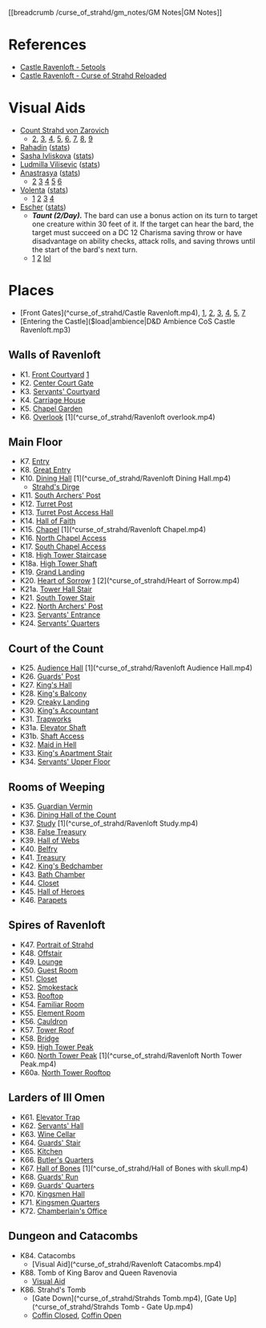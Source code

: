 [[breadcrumb /curse_of_strahd/gm_notes/GM Notes|GM Notes]]

<script type="module">
    import { init_links } from "/static/js/common/visual_aid_backend.js";
    init_links();
</script>


# References

* [Castle Ravenloft - 5etools](https://5e.tools/adventure.html#cos,5)
* [Castle Ravenloft - Curse of Strahd Reloaded](https://docs.google.com/document/d/1VCgr1LuGW3-tEx_8p-3osWze2pEn6zc-pN9hofkXtcw/view)

# Visual Aids

* [Count Strahd von Zarovich](^curse_of_strahd/strahd_1.jpg)
  * [2](^curse_of_strahd/strahd_2.jpg), [3](^curse_of_strahd/strahd_3.jpg), [4](^curse_of_strahd/strahd_4.jpg), [5](^curse_of_strahd/strahd_5.jpg), [6](^curse_of_strahd/strahd_6.jpg), [7](^curse_of_strahd/strahd_7.jpg), [8](^curse_of_strahd/strahd_8.jpg), [9](^curse_of_strahd/strahd_9.jpg)
* [Rahadin](^curse_of_strahd/Rahadin.png) ([stats](https://5e.tools/bestiary.html#rahadin_cos))
* [Sasha Ivliskova](^curse_of_strahd/sasha_ivliskova.png) ([stats](https://5e.tools/bestiary.html#vampire%20spawn_mm))
* [Ludmilla Vilisevic](^curse_of_strahd/ludmilla_vilisevic.jpg) ([stats](https://i.imgur.com/2wAjyLe.png))
* [Anastrasya](^curse_of_strahd/anastrasya.jpg) ([stats](https://i.imgur.com/wQ76Gx8.png))
  * [2](^curse_of_strahd/anastrasya_2.jpg) [3](^curse_of_strahd/anastrasya_3.jpg) [4](^curse_of_strahd/anastrasya_rude.jpg) [5](^curse_of_strahd/anastrasya_smile.jpg) [6](^curse_of_strahd/anastrasya_angry.jpg)
* [Volenta](^curse_of_strahd/volenta.jpg) ([stats](https://i.imgur.com/VPtDgcC.png))
  * [1](^curse_of_strahd/volenta_mask_off.jpg) [2](^curse_of_strahd/volenta_makeup.png) [3](^curse_of_strahd/volenta_hot.jpg) [4](^curse_of_strahd/volenta_creepy.jpg)
* [Escher](^curse_of_strahd/escher_1.jpg) ([stats](https://i.imgur.com/yLzaDiO.png))
  * ***Taunt (2/Day).*** The bard can use a bonus action on its turn to target one creature within 30 feet of it. If the target can hear the bard, the target must succeed on a DC 12 Charisma saving throw or have disadvantage on ability checks, attack rolls, and saving throws until the start of the bard's next turn.
  * [1](^curse_of_strahd/escher_1.jpg) [2](^curse_of_strahd/escher_2.jpg) [lol](^curse_of_strahd/escher_lol.jpg)

# Places

* [Front Gates](^curse_of_strahd/Castle Ravenloft.mp4), [1](^curse_of_strahd/castle_ravenloft_1.jpg), [2](^curse_of_strahd/castle_ravenloft_2.png), [3](^curse_of_strahd/castle_ravenloft_3.jpg), [4](^curse_of_strahd/castle_ravenloft_4.jpg), [5](^curse_of_strahd/castle_ravenloft_5.jpg), [7](^curse_of_strahd/castle_ravenloft_7.jpg)
* [Entering the Castle]($load|ambience|D&D Ambience CoS Castle Ravenloft.mp3)

## Walls of Ravenloft

* K1. [Front Courtyard](https://5e.tools/adventure.html#cos,5,k1.%20front%20courtyard) [1](^curse_of_strahd/castle_ravenloft_6.jpg)
* K2. [Center Court Gate](https://5e.tools/adventure.html#cos,5,k2.%20center%20court%20gate,0)
* K3. [Servants' Courtyard](https://5e.tools/adventure.html#cos,5,k3.%20servants'%20courtyard,0)
* K4. [Carriage House](https://5e.tools/adventure.html#cos,5,k4.%20carriage%20house,0)
* K5. [Chapel Garden](https://5e.tools/adventure.html#cos,5,k5.%20chapel%20garden,0)
* K6. [Overlook](https://5e.tools/adventure.html#cos,5,k6.%20overlook,0) [1](^curse_of_strahd/Ravenloft overlook.mp4)

## Main Floor

* K7. [Entry](https://5e.tools/adventure.html#cos,5,k7.%20entry,0)
* K8. [Great Entry](https://5e.tools/adventure.html#cos,5,k8.%20great%20entry,0)
* K10. [Dining Hall](https://5e.tools/adventure.html#cos,5,k10.%20dining%20hall,0) [1](^curse_of_strahd/Ravenloft Dining Hall.mp4)
  * [Strahd's Dirge]($load|youtube|https://www.youtube.com/watch?v=nVoFLM_BDgs)
* K11. [South Archers' Post](https://5e.tools/adventure.html#cos,5,k11.%20south%20archers'%20post,0)
* K12. [Turret Post](https://5e.tools/adventure.html#cos,5,k12.%20turret%20post,0)
* K13. [Turret Post Access Hall](https://5e.tools/adventure.html#cos,5,k13.%20turret%20post%20access%20hall,0)
* K14. [Hall of Faith](https://5e.tools/adventure.html#cos,5,k14.%20hall%20of%20faith,0)
* K15. [Chapel](https://5e.tools/adventure.html#cos,5,k15.%20chapel,0) [1](^curse_of_strahd/Ravenloft Chapel.mp4)
* K16. [North Chapel Access](https://5e.tools/adventure.html#cos,5,k16.%20north%20chapel%20access,0)
* K17. [South Chapel Access](https://5e.tools/adventure.html#cos,5,k17.%20south%20chapel%20access,0)
* K18. [High Tower Staircase](https://5e.tools/adventure.html#cos,5,k18.%20high%20tower%20staircase,0)
* K18a. [High Tower Shaft](https://5e.tools/adventure.html#cos,5,k18a.%20high%20tower%20shaft,0)
* K19. [Grand Landing](https://5e.tools/adventure.html#cos,5,k19.%20grand%20landing,0)
* K20. [Heart of Sorrow](https://5e.tools/adventure.html#cos,5,k20.%20heart%20of%20sorrow,0) [1](^curse_of_strahd/heart_of_sorrow.jpg) [2](^curse_of_strahd/Heart of Sorrow.mp4)
* K21a. [Tower Hall Stair](https://5e.tools/adventure.html#cos,5,k20a.%20tower%20hall%20stair,0)
* K21. [South Tower Stair](https://5e.tools/adventure.html#cos,5,k21.%20south%20tower%20stair,0)
* K22. [North Archers' Post](https://5e.tools/adventure.html#cos,5,k22.%20north%20archers'%20post,0)
* K23. [Servants' Entrance](https://5e.tools/adventure.html#cos,5,k23.%20servants'%20entrance,0)
* K24. [Servants' Quarters](https://5e.tools/adventure.html#cos,5,k24.%20servants'%20quarters,0)

## Court of the Count

* K25. [Audience Hall](https://5e.tools/adventure.html#cos,5,k25.%20audience%20hall,0) [1](^curse_of_strahd/Ravenloft Audience Hall.mp4)
* K26. [Guards' Post](https://5e.tools/adventure.html#cos,5,k26.%20guards'%20post,0)
* K27. [King's Hall](https://5e.tools/adventure.html#cos,5,k27.%20king's%20hall,0)
* K28. [King's Balcony](https://5e.tools/adventure.html#cos,5,k28.%20king's%20balcony,0)
* K29. [Creaky Landing](https://5e.tools/adventure.html#cos,5,k29.%20creaky%20landing,0)
* K30. [King's Accountant](https://5e.tools/adventure.html#cos,5,k30.%20king's%20accountant,0)
* K31. [Trapworks](https://5e.tools/adventure.html#cos,5,k31.%20trapworks,0)
* K31a. [Elevator Shaft](https://5e.tools/adventure.html#cos,5,k31a.%20elevator%20shaft,0)
* K31b. [Shaft Access](https://5e.tools/adventure.html#cos,5,k31b.%20shaft%20access,0)
* K32. [Maid in Hell](https://5e.tools/adventure.html#cos,5,k32.%20maid%20in%20hell,0)
* K33. [King's Apartment Stair](https://5e.tools/adventure.html#cos,5,k33.%20king's%20apartment%20stair,0)
* K34. [Servants' Upper Floor](https://5e.tools/adventure.html#cos,5,k34.%20servants'%20upper%20floor,0)

## Rooms of Weeping

* K35. [Guardian Vermin](https://5e.tools/adventure.html#cos,5,k35.%20guardian%20vermin,0)
* K36. [Dining Hall of the Count](https://5e.tools/adventure.html#cos,5,k36.%20dining%20hall%20of%20the%20count,0)
* K37. [Study](https://5e.tools/adventure.html#cos,5,k37.%20study,0) [1](^curse_of_strahd/Ravenloft Study.mp4)
* K38. [False Treasury](https://5e.tools/adventure.html#cos,5,k38.%20false%20treasury,0)
* K39. [Hall of Webs](https://5e.tools/adventure.html#cos,5,k39.%20hall%20of%20webs,0)
* K40. [Belfry](https://5e.tools/adventure.html#cos,5,k40.%20belfry,0)
* K41. [Treasury](https://5e.tools/adventure.html#cos,5,k41.%20treasury,0)
* K42. [King's Bedchamber](https://5e.tools/adventure.html#cos,5,k42.%20king's%20bedchamber,0)
* K43. [Bath Chamber](https://5e.tools/adventure.html#cos,5,k43.%20bath%20chamber,0)
* K44. [Closet](https://5e.tools/adventure.html#cos,5,k44.%20closet,0)
* K45. [Hall of Heroes](https://5e.tools/adventure.html#cos,5,k45.%20hall%20of%20heroes,0)
* K46. [Parapets](https://5e.tools/adventure.html#cos,5,k46.%20parapets,0)

## Spires of Ravenloft

* K47. [Portrait of Strahd](https://5e.tools/adventure.html#cos,5,k47.%20portrait%20of%20strahd,0)
* K48. [Offstair](https://5e.tools/adventure.html#cos,5,k48.%20offstair,0)
* K49. [Lounge](https://5e.tools/adventure.html#cos,5,k49.%20lounge,0)
* K50. [Guest Room](https://5e.tools/adventure.html#cos,5,k50.%20guest%20room,0)
* K51. [Closet](https://5e.tools/adventure.html#cos,5,k51.%20closet,0)
* K52. [Smokestack](https://5e.tools/adventure.html#cos,5,k52.%20smokestack,0)
* K53. [Rooftop](https://5e.tools/adventure.html#cos,5,k53.%20rooftop,0)
* K54. [Familiar Room](https://5e.tools/adventure.html#cos,5,k54.%20familiar%20room,0)
* K55. [Element Room](https://5e.tools/adventure.html#cos,5,k55.%20element%20room,0)
* K56. [Cauldron](https://5e.tools/adventure.html#cos,5,k56.%20cauldron,0)
* K57. [Tower Roof](https://5e.tools/adventure.html#cos,5,k57.%20tower%20roof,0)
* K58. [Bridge](https://5e.tools/adventure.html#cos,5,k58.%20bridge,0)
* K59. [High Tower Peak](https://5e.tools/adventure.html#cos,5,k59.%20high%20tower%20peak,0)
* K60. [North Tower Peak](https://5e.tools/adventure.html#cos,5,k60.%20north%20tower%20peak,0) [1](^curse_of_strahd/Ravenloft North Tower Peak.mp4)
* K60a. [North Tower Rooftop](https://5e.tools/adventure.html#cos,5,k60a.%20north%20tower%20rooftop,0)

## Larders of Ill Omen

* K61. [Elevator Trap](https://5e.tools/adventure.html#cos,5,k61.%20elevator%20trap,0)
* K62. [Servants' Hall](https://5e.tools/adventure.html#cos,5,k62.%20servants'%20hall,0)
* K63. [Wine Cellar](https://5e.tools/adventure.html#cos,5,k63.%20wine%20cellar,0)
* K64. [Guards' Stair](https://5e.tools/adventure.html#cos,5,k64.%20guards'%20stair,0)
* K65. [Kitchen](https://5e.tools/adventure.html#cos,5,k65.%20kitchen,0)
* K66. [Butler's Quarters](https://5e.tools/adventure.html#cos,5,k66.%20butler's%20quarters,0)
* K67. [Hall of Bones](https://5e.tools/adventure.html#cos,5,k67.%20hall%20of%20bones,0) [1](^curse_of_strahd/Hall of Bones with skull.mp4)
* K68. [Guards' Run](https://5e.tools/adventure.html#cos,5,k68.%20guards'%20run,0)
* K69. [Guards' Quarters](https://5e.tools/adventure.html#cos,5,k69.%20guards'%20quarters,0)
* K70. [Kingsmen Hall](https://5e.tools/adventure.html#cos,5,k70.%20kingsmen%20hall,0)
* K71. [Kingsmen Quarters](https://5e.tools/adventure.html#cos,5,k71.%20kingsmen%20quarters,0)
* K72. [Chamberlain's Office](https://5e.tools/adventure.html#cos,5,k72.%20chamberlain's%20office,0)

## Dungeon and Catacombs

* K84. Catacombs
  * [Visual Aid](^curse_of_strahd/Ravenloft Catacombs.mp4)
* K88. Tomb of King Barov and Queen Ravenovia
  * [Visual Aid](^curse_of_strahd/Tomb.mp4)
* K86. Strahd's Tomb
  * [Gate Down](^curse_of_strahd/Strahds Tomb.mp4), [Gate Up](^curse_of_strahd/Strahds Tomb - Gate Up.mp4)
  * [Coffin Closed](^curse_of_strahd/strahds_coffin.jpg), [Coffin Open](^curse_of_strahd/strahds_coffin_open.jpg)
